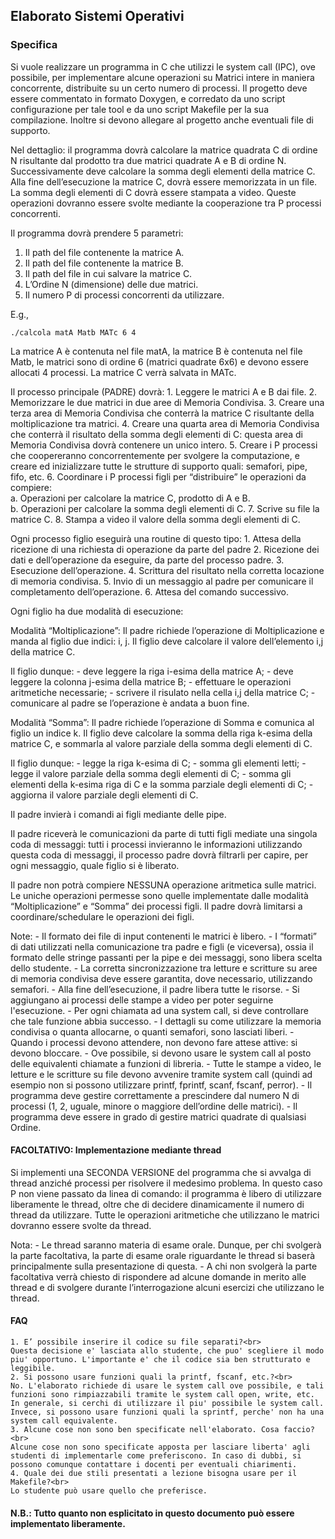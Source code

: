 Elaborato Sistemi Operativi
---------------------------

### Specifica
Si vuole realizzare un programma in C che utilizzi le system call (IPC), ove possibile, per implementare alcune operazioni su Matrici intere in maniera concorrente, distribuite su un certo numero di processi. Il progetto deve essere commentato in formato Doxygen, e corredato da uno script configurazione per tale tool e da uno script Makefile per la sua compilazione. Inoltre si devono allegare al progetto anche eventuali file di supporto.

Nel dettaglio: il programma dovrà calcolare la matrice quadrata C di ordine N risultante dal prodotto tra due matrici quadrate A e B di ordine N. Successivamente deve calcolare la somma degli elementi della matrice C. Alla fine dell’esecuzione la matrice C, dovrà essere memorizzata in un file. La somma degli elementi di C dovrà essere stampata a video. Queste operazioni dovranno essere svolte mediante la cooperazione tra P processi concorrenti.

Il programma dovrà prendere 5 parametri:
1. Il path del file contenente la matrice A.
2. Il path del file contenente la matrice B.
3. Il path del file in cui salvare la matrice C.
4. L’Ordine N (dimensione) delle due matrici.
5. Il numero P di processi concorrenti da utilizzare.

E.g.,
```
./calcola matA Matb MATc 6 4
```

La matrice A è contenuta nel file matA, la matrice B è contenuta nel file Matb, le matrici sono di ordine 6 (matrici quadrate 6x6) e devono essere allocati 4 processi. La matrice C verrà salvata in MATc.

Il processo principale (PADRE) dovrà:
    1. Leggere le matrici A e B dai file.
    2. Memorizzare le due matrici in due aree di Memoria Condivisa.
    3. Creare una terza area di Memoria Condivisa che conterrà la matrice C risultante della moltiplicazione tra matrici.
    4. Creare una quarta area di Memoria Condivisa che conterrà il risultato della somma degli elementi di C: questa area di Memoria Condivisa dovrà contenere un unico intero.
    5. Creare i P processi che coopereranno concorrentemente per svolgere la computazione, e creare ed inizializzare tutte le strutture di supporto quali: semafori, pipe, fifo, etc.
    6. Coordinare i P processi figli per “distribuire” le operazioni da compiere:<br>
       a. Operazioni per calcolare la matrice C, prodotto di A e B.<br>
       b. Operazioni per calcolare la somma degli elementi di C.
    7. Scrive su file la matrice C.
    8. Stampa a video il valore della somma degli elementi di C.

Ogni processo figlio eseguirà una routine di questo tipo:
    1. Attesa della ricezione di una richiesta di operazione da parte del padre
    2. Ricezione dei dati e dell’operazione da eseguire, da parte del processo padre.
    3. Esecuzione dell’operazione.
    4. Scrittura del risultato nella corretta locazione di memoria condivisa.
    5. Invio di un messaggio al padre per comunicare il completamento dell’operazione.
    6. Attesa del comando successivo.

Ogni figlio ha due modalità di esecuzione: 

Modalità “Moltiplicazione”: Il padre richiede l’operazione di Moltiplicazione e manda al figlio due indici: i, j. Il figlio deve calcolare il valore dell’elemento i,j della matrice C. 

Il figlio dunque:
    - deve leggere la riga i-esima della matrice A;
    - deve leggere la colonna j-esima della matrice B;
    - effettuare le operazioni aritmetiche necessarie;
    - scrivere il risulato nella cella i,j della matrice C;
    - comunicare al padre se l’operazione è andata a buon fine.

Modalità “Somma”: Il padre richiede l’operazione di Somma e comunica al figlio un indice k. Il figlio deve calcolare la somma della riga k-esima della matrice C, e sommarla al valore parziale della somma degli elementi di C. 

Il figlio dunque:
    - legge la riga k-esima di C;
    - somma gli elementi letti;
    - legge il valore parziale della somma degli elementi di C;
    - somma gli elementi della k-esima riga di C e la somma parziale degli elementi di C; - aggiorna il valore parziale degli elementi di C.

Il padre invierà i comandi ai figli mediante delle pipe.

Il padre riceverà le comunicazioni da parte di tutti figli mediate una singola coda di messaggi: tutti i processi invieranno le informazioni utilizzando questa coda di messaggi, il processo padre dovrà filtrarli per capire, per ogni messaggio, quale figlio si è liberato.
   
Il padre non potrà compiere NESSUNA operazione aritmetica sulle matrici. Le uniche operazioni permesse sono quelle implementate dalle modalità “Moltiplicazione” e “Somma” dei processi figli. Il padre dovrà limitarsi a coordinare/schedulare le operazioni dei figli.

Note:
    - Il formato dei file di input contenenti le matrici è libero.
    - I “formati” di dati utilizzati nella comunicazione tra padre e figli (e viceversa), ossia il formato delle stringe passanti per la pipe e dei messaggi, sono libera scelta dello studente.
    - La corretta sincronizzazione tra letture e scritture su aree di memoria condivisa deve essere garantita, dove necessario, utilizzando semafori.
    - Alla fine dell’esecuzione, il padre libera tutte le risorse.
    - Si aggiungano ai processi delle stampe a video per poter seguirne l'esecuzione.
    - Per ogni chiamata ad una system call, si deve controllare che tale funzione abbia successo.
    - I dettagli su come utilizzare la memoria condivisa o quanta allocarne, o quanti semafori, sono lasciati liberi.
    - Quando i processi devono attendere, non devono fare attese attive: si devono bloccare.
    - Ove possibile, si devono usare le system call al posto delle equivalenti chiamate a funzioni di libreria.
    - Tutte le stampe a video, le letture e le scritture su file devono avvenire tramite system call (quindi ad esempio non si possono utilizzare printf, fprintf, scanf, fscanf, perror).
    - Il programma deve gestire correttamente a prescindere dal numero N di processi (1, 2, uguale, minore o maggiore dell’ordine delle matrici).
    - Il programma deve essere in grado di gestire matrici quadrate di qualsiasi Ordine.

#### FACOLTATIVO: Implementazione mediante thread

Si implementi una SECONDA VERSIONE del programma che si avvalga di thread anziché processi per risolvere il medesimo problema.
In questo caso P non viene passato da linea di comando: il programma è libero di utilizzare liberamente le thread, oltre che di decidere dinamicamente il numero di thread da utilizzare.
Tutte le operazioni aritmetiche che utilizzano le matrici dovranno essere svolte da thread.

Nota:
    - Le thread saranno materia di esame orale. Dunque, per chi svolgerà la parte facoltativa, la parte di esame orale riguardante le thread si baserà principalmente sulla presentazione di questa.
    - A chi non svolgerà la parte facoltativa verrà chiesto di rispondere ad alcune domande in merito alle thread e di svolgere durante l’interrogazione alcuni esercizi che utilizzano le thread.
 
#### FAQ
    1. E’ possibile inserire il codice su file separati?<br>
    Questa decisione e' lasciata allo studente, che puo' scegliere il modo piu' opportuno. L'importante e' che il codice sia ben strutturato e leggibile.
    2. Si possono usare funzioni quali la printf, fscanf, etc.?<br>
    No. L'elaborato richiede di usare le system call ove possibile, e tali funzioni sono rimpiazzabili tramite le system call open, write, etc. In generale, si cerchi di utilizzare il piu' possibile le system call. Invece, si possono usare funzioni quali la sprintf, perche' non ha una system call equivalente.
    3. Alcune cose non sono ben specificate nell'elaborato. Cosa faccio?<br>
    Alcune cose non sono specificate apposta per lasciare liberta' agli studenti di implementarle come preferiscono. In caso di dubbi, si possono comunque contattare i docenti per eventuali chiarimenti.
    4. Quale dei due stili presentati a lezione bisogna usare per il Makefile?<br>
    Lo studente può usare quello che preferisce.

#### N.B.: Tutto quanto non esplicitato in questo documento può essere implementato liberamente.